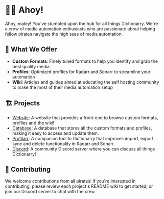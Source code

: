 # 🏴‍☠️ Ahoy! 

Ahoy, matey! You've stumbled upon the hub for all things Dictionarry. We're a crew of media automation enthusiasts who are passionate about helping fellow pirates navigate the high seas of media automation.

## 🧭 What We Offer

- **Custom Formats**: Finely tuned formats to help you identify and grab the best quality media
- **Profiles**: Optimized profiles for Radarr and Sonarr to streamline your automation
- **Wiki**: Articles and guides aimed at educating the self hosting community to make the most of their media automation setup

## 🏗️ Projects

- [Website](https://dictionarry.pages.dev/): A website that provides a front-end to browse custom formats, profiles and the wiki!
- [Database](https://github.com/Dictionarry-Hub/database): A database that stores all the custom formats and profiles, making it easy to access and update them.
- [Profilarr](https://github.com/Dictionarry-Hub/Profilarr): A companion tool to Dictionarry that improves import, export, sync and delete functionality in Radarr and Sonarr.
- [Discord](https://discord.gg/Y9TYP6jeYZ): A community Discord server where you can discuss all things Dictionarry!

## 🤝 Contributing

We welcome contributions from all pirates! If you're interested in contributing, please review each project's README wiki to get started, or join our Discord server to chat with the crew.
